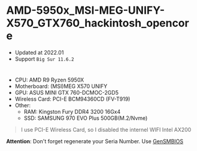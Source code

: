 # AMD-5950x_MSI-MEG-UNIFY-X570_GTX760_hackintosh_opencore


- Updated at 2022.01
- Support `Big Sur 11.6.2`



# 

- CPU: AMD R9 Ryzen 5950X
- Motherboard: (MSI)MEG X570 UNIFY
- GPU: ASUS MINI GTX 760-DCMOC-2GD5
- Wireless Card: PCI-E BCM94360CD (FV-T919)
- Other:
  - RAM: Kingston Fury DDR4 3200 16Gx4
  - SSD: SAMSUNG 970 EVO Plus 500GB(M.2/Nvme)


> I use PCI-E Wireless Card, so I disabled the internel WIFI Intel AX200

**Attention**: Don't forget regenerate your Seria Number. Use [GenSMBIOS](https://github.com/corpnewt/GenSMBIOS)

